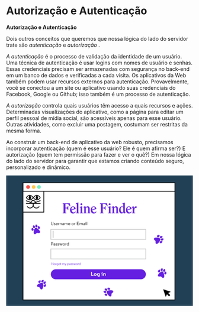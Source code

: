# Autorização e Autenticação

**Autorização e Autenticação**

Dois outros conceitos que queremos que nossa lógica do lado do servidor trate são _autenticação_ e _autorização_ .

_A autenticação_ é o processo de validação da identidade de um usuário. Uma técnica de autenticação é usar logins com nomes de usuário e senhas. Essas credenciais precisam ser armazenadas com segurança no back-end em um banco de dados e verificadas a cada visita. Os aplicativos da Web também podem usar recursos externos para autenticação. Provavelmente, você se conectou a um site ou aplicativo usando suas credenciais do Facebook, Google ou Github; isso também é um processo de autenticação.

_A autorização_ controla quais usuários têm acesso a quais recursos e ações. Determinadas visualizações do aplicativo, como a página para editar um perfil pessoal de mídia social, são acessíveis apenas para esse usuário. Outras atividades, como excluir uma postagem, costumam ser restritas da mesma forma.

Ao construir um back-end de aplicativo da web robusto, precisamos incorporar autenticação \(quem é esse usuário? Ele é quem afirma ser?\) E autorização \(quem tem permissão para fazer e ver o quê?\) Em nossa lógica do lado do servidor para garantir que estamos criando conteúdo seguro, personalizado e dinâmico.

![](../../.gitbook/assets/nodeanimation_6.gif)

